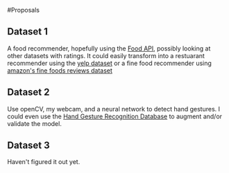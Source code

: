 #Proposals

## Dataset 1

A food recommender, hopefully using the  [Food API](https://spoonacular.com/food-api), possibly looking at other datasets with ratings. It could easily transform into a restuarant recommender using the [yelp dataset](https://www.kaggle.com/yelp-dataset/yelp-dataset) or a fine food recommender using [amazon's fine foods reviews dataset](https://www.kaggle.com/snap/amazon-fine-food-reviews) 


## Dataset 2

Use openCV, my webcam, and a neural network to detect hand gestures. I could even use the [Hand Gesture Recognition Database](https://www.kaggle.com/gti-upm/leapgestrecog) to augment and/or validate the model. 

## Dataset 3

Haven't figured it out yet.



